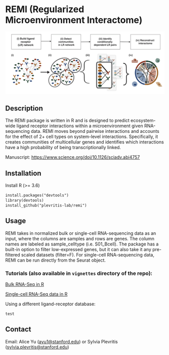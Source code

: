 # REMI (Regularized Microenvironment Interactome)

![plot](https://github.com/plevritis-lab/remi/blob/master/extra/remi_figure.png?raw=true)

## Description
The REMI package is written in R and is designed to predict ecosystem-wide ligand receptor interactions within a microenvironment given RNA-sequencing data. REMI moves beyond pairwise interactions and accounts for the effect of 2+ cell types on system-level interactions. Specifically, it creates communities of multicellular genes and identifies which interactions have a high probability of being transcriptionally linked. 

Manuscript: https://www.science.org/doi/10.1126/sciadv.abi4757

## Installation

Install R (>= 3.6) 
```
install.packages("devtools")
library(devtools)
install_github("plevritis-lab/remi")
```

## Usage

REMI takes in normalized bulk or single-cell RNA-sequencing data as an input, where the columns are samples and rows are genes. The column names are labeled as sample_celltype (i.e. S01_Bcell). The package has a built-in option to filter low-expressed genes, but it can also take it any pre-filtered scaled datasets (filter=F). For single-cell RNA-sequencing data, REMI can be run directly from the Seurat object.

### Tutorials (also available in  `vignettes` directory of the repo):

[Bulk RNA-Seq in R](http://htmlpreview.github.io/?https://github.com/plevritis-lab/remi/blob/master/vignettes/REMI_Tutorial.html)

[Single-cell RNA-Seq data in R](http://htmlpreview.github.io/?https://github.com/ayu1/remi/blob/master/vignettes/singleCell_REMITutorial.html)

Using a different ligand-receptor database:

```
test
```

## Contact
Email: Alice Yu (ayu1@stanford.edu) or Sylvia Plevritis (sylvia.plevritis@stanford.edu)
